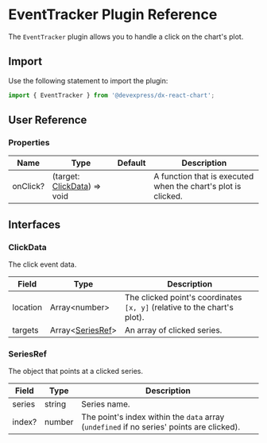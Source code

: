 # EventTracker Plugin Reference

The `EventTracker` plugin allows you to handle a click on the chart's plot.

## Import

Use the following statement to import the plugin:

```js
import { EventTracker } from '@devexpress/dx-react-chart';
```

## User Reference

### Properties

Name | Type | Default | Description
-----|------|---------|------------
onClick? | (target: [ClickData](#clickdata)) => void | | A function that is executed when the chart's plot is clicked.

## Interfaces

### ClickData

The click event data.

Field | Type | Description
------|------|------------
location | Array&lt;number&gt; | The clicked point's coordinates `[x, y]` (relative to the chart's plot).
targets | Array&lt;[SeriesRef](#seriesref)&gt; | An array of clicked series.

### SeriesRef

The object that points at a clicked series.

Field | Type | Description
------|------|------------
series | string | Series name.
index? | number | The point's index within the `data` array (`undefined` if no series' points are clicked).
